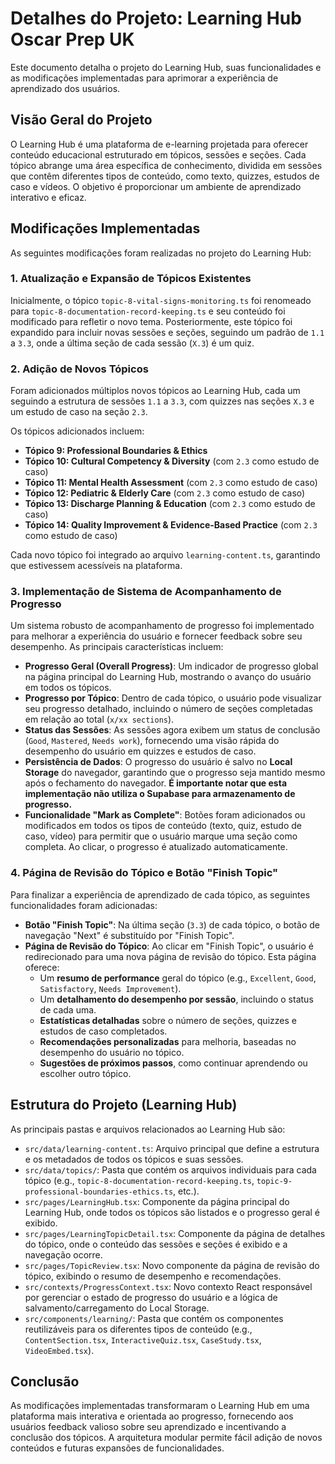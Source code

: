 # Detalhes do Projeto: Learning Hub Oscar Prep UK

Este documento detalha o projeto do Learning Hub, suas funcionalidades e as modificações implementadas para aprimorar a experiência de aprendizado dos usuários.

## Visão Geral do Projeto

O Learning Hub é uma plataforma de e-learning projetada para oferecer conteúdo educacional estruturado em tópicos, sessões e seções. Cada tópico abrange uma área específica de conhecimento, dividida em sessões que contêm diferentes tipos de conteúdo, como texto, quizzes, estudos de caso e vídeos. O objetivo é proporcionar um ambiente de aprendizado interativo e eficaz.

## Modificações Implementadas

As seguintes modificações foram realizadas no projeto do Learning Hub:

### 1. Atualização e Expansão de Tópicos Existentes

Inicialmente, o tópico `topic-8-vital-signs-monitoring.ts` foi renomeado para `topic-8-documentation-record-keeping.ts` e seu conteúdo foi modificado para refletir o novo tema. Posteriormente, este tópico foi expandido para incluir novas sessões e seções, seguindo um padrão de `1.1` a `3.3`, onde a última seção de cada sessão (`X.3`) é um quiz.

### 2. Adição de Novos Tópicos

Foram adicionados múltiplos novos tópicos ao Learning Hub, cada um seguindo a estrutura de sessões `1.1` a `3.3`, com quizzes nas seções `X.3` e um estudo de caso na seção `2.3`.

Os tópicos adicionados incluem:

-   **Tópico 9: Professional Boundaries & Ethics**
-   **Tópico 10: Cultural Competency & Diversity** (com `2.3` como estudo de caso)
-   **Tópico 11: Mental Health Assessment** (com `2.3` como estudo de caso)
-   **Tópico 12: Pediatric & Elderly Care** (com `2.3` como estudo de caso)
-   **Tópico 13: Discharge Planning & Education** (com `2.3` como estudo de caso)
-   **Tópico 14: Quality Improvement & Evidence-Based Practice** (com `2.3` como estudo de caso)

Cada novo tópico foi integrado ao arquivo `learning-content.ts`, garantindo que estivessem acessíveis na plataforma.

### 3. Implementação de Sistema de Acompanhamento de Progresso

Um sistema robusto de acompanhamento de progresso foi implementado para melhorar a experiência do usuário e fornecer feedback sobre seu desempenho. As principais características incluem:

-   **Progresso Geral (Overall Progress)**: Um indicador de progresso global na página principal do Learning Hub, mostrando o avanço do usuário em todos os tópicos.
-   **Progresso por Tópico**: Dentro de cada tópico, o usuário pode visualizar seu progresso detalhado, incluindo o número de seções completadas em relação ao total (`x/xx sections`).
-   **Status das Sessões**: As sessões agora exibem um status de conclusão (`Good`, `Mastered`, `Needs work`), fornecendo uma visão rápida do desempenho do usuário em quizzes e estudos de caso.
-   **Persistência de Dados**: O progresso do usuário é salvo no **Local Storage** do navegador, garantindo que o progresso seja mantido mesmo após o fechamento do navegador. **É importante notar que esta implementação não utiliza o Supabase para armazenamento de progresso.**
-   **Funcionalidade "Mark as Complete"**: Botões foram adicionados ou modificados em todos os tipos de conteúdo (texto, quiz, estudo de caso, vídeo) para permitir que o usuário marque uma seção como completa. Ao clicar, o progresso é atualizado automaticamente.

### 4. Página de Revisão do Tópico e Botão "Finish Topic"

Para finalizar a experiência de aprendizado de cada tópico, as seguintes funcionalidades foram adicionadas:

-   **Botão "Finish Topic"**: Na última seção (`3.3`) de cada tópico, o botão de navegação "Next" é substituído por "Finish Topic".
-   **Página de Revisão do Tópico**: Ao clicar em "Finish Topic", o usuário é redirecionado para uma nova página de revisão do tópico. Esta página oferece:
    -   Um **resumo de performance** geral do tópico (e.g., `Excellent`, `Good`, `Satisfactory`, `Needs Improvement`).
    -   Um **detalhamento do desempenho por sessão**, incluindo o status de cada uma.
    -   **Estatísticas detalhadas** sobre o número de seções, quizzes e estudos de caso completados.
    -   **Recomendações personalizadas** para melhoria, baseadas no desempenho do usuário no tópico.
    -   **Sugestões de próximos passos**, como continuar aprendendo ou escolher outro tópico.

## Estrutura do Projeto (Learning Hub)

As principais pastas e arquivos relacionados ao Learning Hub são:

-   `src/data/learning-content.ts`: Arquivo principal que define a estrutura e os metadados de todos os tópicos e suas sessões.
-   `src/data/topics/`: Pasta que contém os arquivos individuais para cada tópico (e.g., `topic-8-documentation-record-keeping.ts`, `topic-9-professional-boundaries-ethics.ts`, etc.).
-   `src/pages/LearningHub.tsx`: Componente da página principal do Learning Hub, onde todos os tópicos são listados e o progresso geral é exibido.
-   `src/pages/LearningTopicDetail.tsx`: Componente da página de detalhes do tópico, onde o conteúdo das sessões e seções é exibido e a navegação ocorre.
-   `src/pages/TopicReview.tsx`: Novo componente da página de revisão do tópico, exibindo o resumo de desempenho e recomendações.
-   `src/contexts/ProgressContext.tsx`: Novo contexto React responsável por gerenciar o estado de progresso do usuário e a lógica de salvamento/carregamento do Local Storage.
-   `src/components/learning/`: Pasta que contém os componentes reutilizáveis para os diferentes tipos de conteúdo (e.g., `ContentSection.tsx`, `InteractiveQuiz.tsx`, `CaseStudy.tsx`, `VideoEmbed.tsx`).

## Conclusão

As modificações implementadas transformaram o Learning Hub em uma plataforma mais interativa e orientada ao progresso, fornecendo aos usuários feedback valioso sobre seu aprendizado e incentivando a conclusão dos tópicos. A arquitetura modular permite fácil adição de novos conteúdos e futuras expansões de funcionalidades.

